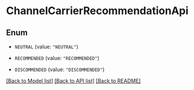 # ChannelCarrierRecommendationApi

## Enum


* `NEUTRAL` (value: `"NEUTRAL"`)

* `RECOMMENDED` (value: `"RECOMMENDED"`)

* `DISCOMMENDED` (value: `"DISCOMMENDED"`)


[[Back to Model list]](../README.md#documentation-for-models) [[Back to API list]](../README.md#documentation-for-api-endpoints) [[Back to README]](../README.md)


